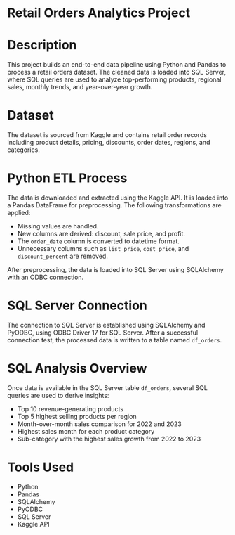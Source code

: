 # Retail Orders Analytics Project

# Description

This project builds an end-to-end data pipeline using Python and Pandas to process a retail orders dataset. The cleaned data is loaded into SQL Server, where SQL queries are used to analyze top-performing products, regional sales, monthly trends, and year-over-year growth.

# Dataset

The dataset is sourced from Kaggle and contains retail order records including product details, pricing, discounts, order dates, regions, and categories.

# Python ETL Process

The data is downloaded and extracted using the Kaggle API. It is loaded into a Pandas DataFrame for preprocessing. The following transformations are applied:

* Missing values are handled.
* New columns are derived: discount, sale price, and profit.
* The `order_date` column is converted to datetime format.
* Unnecessary columns such as `list_price`, `cost_price`, and `discount_percent` are removed.

After preprocessing, the data is loaded into SQL Server using SQLAlchemy with an ODBC connection.

# SQL Server Connection

The connection to SQL Server is established using SQLAlchemy and PyODBC, using ODBC Driver 17 for SQL Server. After a successful connection test, the processed data is written to a table named `df_orders`.

# SQL Analysis Overview

Once data is available in the SQL Server table `df_orders`, several SQL queries are used to derive insights:

* Top 10 revenue-generating products
* Top 5 highest selling products per region
* Month-over-month sales comparison for 2022 and 2023
* Highest sales month for each product category
* Sub-category with the highest sales growth from 2022 to 2023

# Tools Used

* Python
* Pandas
* SQLAlchemy
* PyODBC
* SQL Server
* Kaggle API

